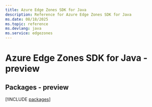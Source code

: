 ```yaml
---
title: Azure Edge Zones SDK for Java
description: Reference for Azure Edge Zones SDK for Java
ms.date: 08/18/2025
ms.topic: reference
ms.devlang: java
ms.service: edgezones
---
```

# Azure Edge Zones SDK for Java - preview
## Packages - preview
[!INCLUDE [packages](edge-zones-index.md)]